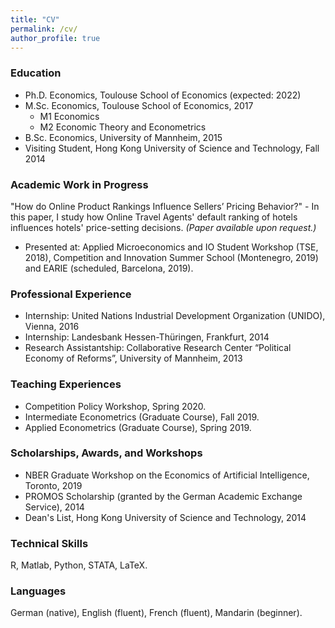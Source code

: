```yaml
---
title: "CV"
permalink: /cv/
author_profile: true
---
```


### Education
* Ph.D. Economics, Toulouse School of Economics (expected: 2022)
* M.Sc. Economics, Toulouse School of Economics, 2017
  * M1 Economics
  * M2 Economic Theory and Econometrics
* B.Sc. Economics, University of Mannheim, 2015
* Visiting Student, Hong Kong University of Science and Technology, Fall 2014
  
### Academic Work in Progress
"How do Online Product Rankings Influence Sellers’ Pricing Behavior?" - 
In this paper, I study how Online Travel Agents' default ranking of hotels influences hotels' price-setting decisions. _(Paper available upon request.)_
* Presented at: Applied Microeconomics and IO Student Workshop (TSE, 2018), Competition and Innovation Summer School (Montenegro, 2019) and EARIE (scheduled, Barcelona, 2019).

### Professional Experience
* Internship: United Nations Industrial Development Organization (UNIDO), Vienna, 2016
* Internship: Landesbank Hessen-Th&uuml;ringen, Frankfurt, 2014
* Research Assistantship: Collaborative Research Center “Political Economy of Reforms”, University of Mannheim, 2013

### Teaching Experiences
* Competition Policy Workshop, Spring 2020.
* Intermediate Econometrics (Graduate Course), Fall 2019.
* Applied Econometrics (Graduate Course), Spring 2019.

### Scholarships, Awards, and Workshops
* NBER Graduate Workshop on the Economics of Artificial Intelligence, Toronto, 2019
* PROMOS Scholarship (granted by the German Academic Exchange Service), 2014
* Dean's List, Hong Kong University of Science and Technology, 2014
  
### Technical Skills
R, Matlab, Python, STATA, LaTeX.

### Languages
German (native), English (fluent), French (fluent), Mandarin (beginner).

